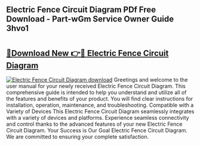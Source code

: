## Electric Fence Circuit Diagram PDf Free Download - Part-wGm Service Owner Guide 3hvo1

# <h2><a href="http://dfn1y7r.blite.top/?on=Electric+Fence+Circuit+Diagram">🔗Download New 👉🔴 Electric Fence Circuit Diagram</a></h2>

[![Electric Fence Circuit Diagram download](https://i.imgur.com/lujVjoI.png)](http://dfn1y7r.blite.top/?on=Electric+Fence+Circuit+Diagram)
Greetings and welcome to the user manual for your newly received Electric Fence Circuit Diagram. This comprehensive guide is intended to help you understand and utilize all of the features and benefits of your product. You will find clear instructions for installation, operation, maintenance, and troubleshooting. Compatible with a Variety of Devices This Electric Fence Circuit Diagram seamlessly integrates with a variety of devices and platforms. Experience seamless connectivity and control thanks to the advanced features of your new Electric Fence Circuit Diagram. Your Success is Our Goal Electric Fence Circuit Diagram. We are committed to ensuring your complete satisfaction.
